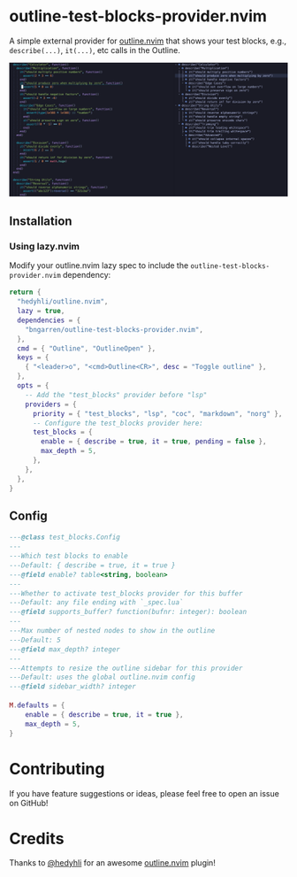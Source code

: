 # outline-test-blocks-provider.nvim

A simple external provider for [outline.nvim](https://github.com/hedyhli/outline.nvim) that shows your test blocks, e.g., `describe(...)`, `it(...)`, etc calls in the Outline.

<img src="./assets/example1.png" />

## Installation

### Using **lazy.nvim**

Modify your outline.nvim lazy spec to include the `outline-test-blocks-provider.nvim` dependency:

```lua
return {
  "hedyhli/outline.nvim",
  lazy = true,
  dependencies = {
    "bngarren/outline-test-blocks-provider.nvim",
  },
  cmd = { "Outline", "OutlineOpen" },
  keys = {
    { "<leader>o", "<cmd>Outline<CR>", desc = "Toggle outline" },
  },
  opts = {
    -- Add the "test_blocks" provider before "lsp"
    providers = {
      priority = { "test_blocks", "lsp", "coc", "markdown", "norg" },
      -- Configure the test_blocks provider here:
      test_blocks = {
        enable = { describe = true, it = true, pending = false },
        max_depth = 5,
      },
    },
  },
}
```

## Config

```lua
---@class test_blocks.Config
---
---Which test blocks to enable
---Default: { describe = true, it = true }
---@field enable? table<string, boolean>
---
---Whether to activate test_blocks provider for this buffer
---Default: any file ending with `_spec.lua`
---@field supports_buffer? function(bufnr: integer): boolean
---
---Max number of nested nodes to show in the outline
---Default: 5
---@field max_depth? integer
---
---Attempts to resize the outline sidebar for this provider
---Default: uses the global outline.nvim config
---@field sidebar_width? integer

M.defaults = {
	enable = { describe = true, it = true },
	max_depth = 5,
}
```

# Contributing

If you have feature suggestions or ideas, please feel free to open an issue on GitHub!

# Credits

Thanks to [@hedyhli](https://github.com/hedyhli) for an awesome [outline.nvim](https://github.com/hedyhli/outline.nvim) plugin!
